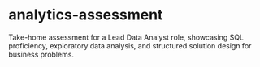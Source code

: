 # analytics-assessment
Take-home assessment for a Lead Data Analyst role, showcasing SQL proficiency, exploratory data analysis, and structured solution design for business problems.
